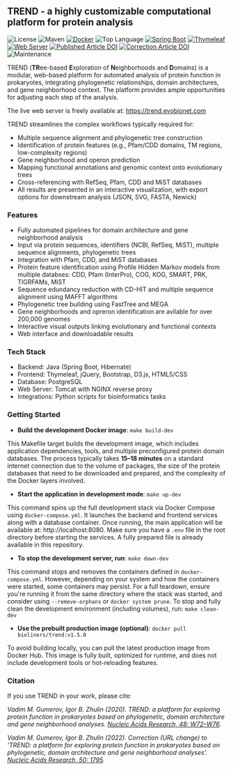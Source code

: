 ## TREND - a highly customizable computational platform for protein analysis

![License](https://img.shields.io/github/license/ToshkaDev/TREND)
![Maven](https://img.shields.io/badge/build-maven-blue.svg)
[![Docker](https://img.shields.io/badge/docker-%230db7ed.svg?style=flat&logo=docker&logoColor=white)](https://www.docker.com/)
![Top Language](https://img.shields.io/github/languages/top/ToshkaDev/TREND)
[![Spring Boot](https://img.shields.io/badge/Spring_Boot-6DB33F?style=flat&logo=springboot&logoColor=white)](https://spring.io/projects/spring-boot)
[![Thymeleaf](https://img.shields.io/badge/Thymeleaf-005F0F?style=flat&logo=thymeleaf&logoColor=white)](https://www.thymeleaf.org/)
[![Web Server](https://img.shields.io/badge/Live%20Server-trend.evobionet.com-brightgreen)](https://trend.evobionet.com/)
[![Published Article DOI](https://zenodo.org/badge/DOI/10.1093/nar/gkaa243.svg)](https://doi.org/10.1093/nar/gkaa243)
[![Correction Article DOI](https://zenodo.org/badge/DOI/10.1093/nar/gkac034.svg)](https://doi.org/10.1093/nar/gkac034)
![Maintenance](https://img.shields.io/badge/maintenance-active-brightgreen.svg)
<!-- [![Docker Pulls](https://img.shields.io/docker/pulls/bioliners/trend.svg)](https://hub.docker.com/r/bioliners/trend) -->

TREND (**TR**ee-based **E**xploration of **N**eighborhoods and **D**omains) is a modular, web-based platform for automated analysis of protein function in prokaryotes, integrating phylogenetic relationships, domain architectures, and gene neighborhood context. The platform provides ample opportunities for adjusting each step of the analysis.

The live web server is freely available at: https://trend.evobionet.com

TREND streamlines the complex workflows typically required for:
- Multiple sequence alignment and phylogenetic tree construction
- Identification of protein features (e.g., Pfam/CDD domains, TM regions, low-complexity regions)
- Gene neighborhood and operon prediction
- Mapping functional annotations and genomic context onto evolutionary trees
- Cross-referencing with RefSeq, Pfam, CDD and MiST databases
- All results are presented in an interactive visualization, with export options for downstream analysis (JSON, SVG, FASTA, Newick)

### Features
- Fully automated pipelines for domain architecture and gene neighborhood analysis
- Input via protein sequences, identifiers (NCBI, RefSeq, MiST), multiple sequence alignments, phylogenetic trees
- Integration with Pfam, CDD, and MiST databases
- Protein feature identification using Profile Hidden Markov models from multiple databses: CDD, Pfam (InterPro), COG, KOG, SMART, PRK, TIGRFAMs, MiST
- Sequence edundancy reduction with CD-HIT and multiple sequence alignment using MAFFT algorithms 
- Phylogenetic tree building using FastTree and MEGA
- Gene neighborhoods and opreron identification are avilable for over 200,000 genomes
- Interactive visual outputs linking evolutionary and functional contexts
- Web interface and downloadable results

### Tech Stack
- Backend: Java (Spring Boot, Hibernate)
- Frontend: Thymeleaf, jQuery, Bootstrap, D3.js, HTML5/CSS
- Database: PostgreSQL
- Web Server: Tomcat with NGINX reverse proxy
- Integrations: Python scripts for bioinformatics tasks

### Getting Started
- **Build the development Docker image**: `make build-dev`

This Makefile target builds the development image, which includes application dependencies, tools, and multiple preconfigured protein domain databases. The process typically takes **15–18 minutes** on a standard internet connection due to the volume of packages, the size of the protein databases that need to be downloaded and prepared, and the complexity of the Docker layers involved.

- **Start the application in development mode**: `make up-dev`

This command spins up the full development stack via Docker Compose using `docker-compose.yml`. It launches the backend and frontend services along with a database container. Once running, the main application will be available at: http://localhost:8080. Make sure you have a `.env` file in the root directory before starting the services. A fully prepared file is already available in this repository.

- **To stop the development server, run**: `make down-dev`

This command stops and removes the containers defined in `docker-compose.yml`. However, depending on your system and how the containers were started, some containers may persist. For a full teardown, ensure you're running it from the same directory where the stack was started, and consider using `--remove-orphans` or `docker system prune`. To stop and fully clean the development environment (including volumes), run: `make clean-dev`

- **Use the prebuilt production image (optional)**: `docker pull bioliners/trend:v1.5.0`

To avoid building locally, you can pull the latest production image from Docker Hub. This image is fully built, optimized for runtime, and does not include development tools or hot-reloading features.

### Citation
If you use TREND in your work, please cite:

_Vadim M. Gumerov, Igor B. Zhulin (2020). TREND: a platform for exploring protein function in prokaryotes based on phylogenetic, domain architecture and gene neighborhood analyses. [Nucleic Acids Research, 48: W72–W76](https://doi.org/10.1093/nar/gkaa243)._

_Vadim M. Gumerov, Igor B. Zhulin (2022). Correction (URL change) to ‘TREND: a platform for exploring protein function in prokaryotes based on phylogenetic, domain architecture and gene neighborhood analyses’. [Nucleic Acids Research, 50: 1795](https://doi.org/10.1093/nar/gkac034)._

